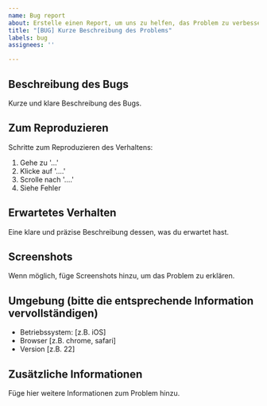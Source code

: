 ```yaml
---
name: Bug report
about: Erstelle einen Report, um uns zu helfen, das Problem zu verbessern.
title: "[BUG] Kurze Beschreibung des Problems"
labels: bug
assignees: ''

---
```


## Beschreibung des Bugs
Kurze und klare Beschreibung des Bugs.

## Zum Reproduzieren
Schritte zum Reproduzieren des Verhaltens:
1. Gehe zu '...'
2. Klicke auf '....'
3. Scrolle nach '....'
4. Siehe Fehler

## Erwartetes Verhalten
Eine klare und präzise Beschreibung dessen, was du erwartet hast.

## Screenshots
Wenn möglich, füge Screenshots hinzu, um das Problem zu erklären.

## Umgebung (bitte die entsprechende Information vervollständigen)
 - Betriebssystem: [z.B. iOS]
 - Browser [z.B. chrome, safari]
 - Version [z.B. 22]

## Zusätzliche Informationen
Füge hier weitere Informationen zum Problem hinzu.
